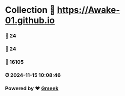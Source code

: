 # Collection :link: https://Awake-01.github.io 
### :page_facing_up: [24](https://Awake-01.github.io/tag.html) 
### :speech_balloon: 24 
### :hibiscus: 16105 
### :alarm_clock: 2024-11-15 10:08:46 
### Powered by :heart: [Gmeek](https://github.com/Meekdai/Gmeek)
